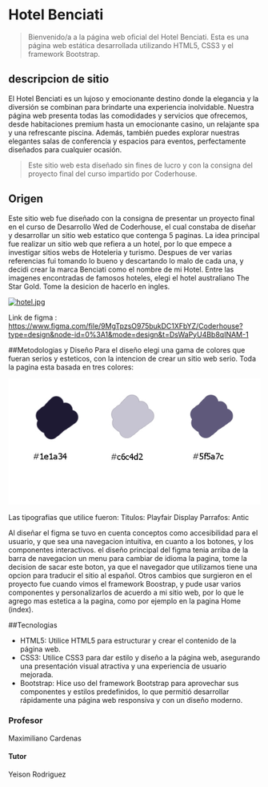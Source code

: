 # Hotel Benciati
> Bienvenido/a a la página web oficial del Hotel Benciati. Esta es una página web estática desarrollada utilizando HTML5, CSS3 y el framework Bootstrap.


## descripcion de sitio
El Hotel Benciati es un lujoso y emocionante destino donde la elegancia y la diversión se combinan para brindarte una experiencia inolvidable. Nuestra página web presenta todas las comodidades y servicios que ofrecemos, desde habitaciones premium hasta un emocionante casino, un relajante spa y una refrescante piscina. Además, también puedes explorar nuestras elegantes salas de conferencia y espacios para eventos, perfectamente diseñados para cualquier ocasión.
> Este sitio web esta diseñado sin fines de lucro y con la consigna del proyecto final del curso impartido por Coderhouse.

## Origen
Este sitio web fue diseñado con la consigna de presentar un proyecto final en el curso de Desarrollo Wed de Coderhouse, el cual constaba de diseñar y desarrollar un sitio web estatico que contenga 5 paginas. La idea principal fue realizar un sitio web que refiera a un hotel, por lo que empece a investigar sitios webs de Hoteleria y turismo. Despues de ver varias referencias fui tomando lo bueno y descartando lo malo de cada una, y decidi crear la marca Benciati como el nombre de mi Hotel. Entre las imagenes encontradas de famosos hoteles, elegi el hotel australiano The Star Gold. Tome la desicion de hacerlo en ingles.

[![hotel.jpg](https://i.postimg.cc/qvr0wvfH/hotel.jpg)](https://postimg.cc/CzcWLYLc)

Link de figma : https://www.figma.com/file/9MgTpzsO975bukDC1XFbYZ/Coderhouse?type=design&node-id=0%3A1&mode=design&t=DsWaPyU4Bb8qINAM-1


##Metodologias y Diseño
Para el diseño elegi una gama de colores que fueran serios y esteticos, con la intencion de crear un sitio web serio. Toda la pagina esta basada en tres colores: 

![Colores](./assets/coloresReadme.jpg)

Las tipografias que utilice fueron:
Titulos: Playfair Display
Parrafos: Antic

Al diseñar el figma se tuvo en cuenta conceptos como accesibilidad para el usuario, y que sea una navegacion intuitiva, en cuanto a los botones, y los componentes interactivos. el diseño principal del figma tenia arriba de la barra de navegacion un menu para cambiar de idioma la pagina, tome la decision de sacar este boton, ya que el navegador que utilizamos tiene una opcion para traducir el sitio al español. Otros cambios que surgieron en el proyecto fue cuando vimos el framework Boostrap, y pude usar varios componentes y personalizarlos de acuerdo a mi sitio web, por lo que le agrego mas estetica a la pagina, como por ejemplo en la pagina Home (index).

##Tecnologias
- HTML5: Utilice HTML5 para estructurar y crear el contenido de la página web.
- CSS3: Utilice CSS3 para dar estilo y diseño a la página web, asegurando una  		presentación visual atractiva y una experiencia de usuario mejorada.
- Bootstrap: Hice uso del framework Bootstrap para aprovechar sus componentes y estilos predefinidos, lo que permitió desarrollar rápidamente una página web responsiva y con un diseño moderno.

### Profesor
Maximiliano Cardenas

#### Tutor
Yeison Rodriguez